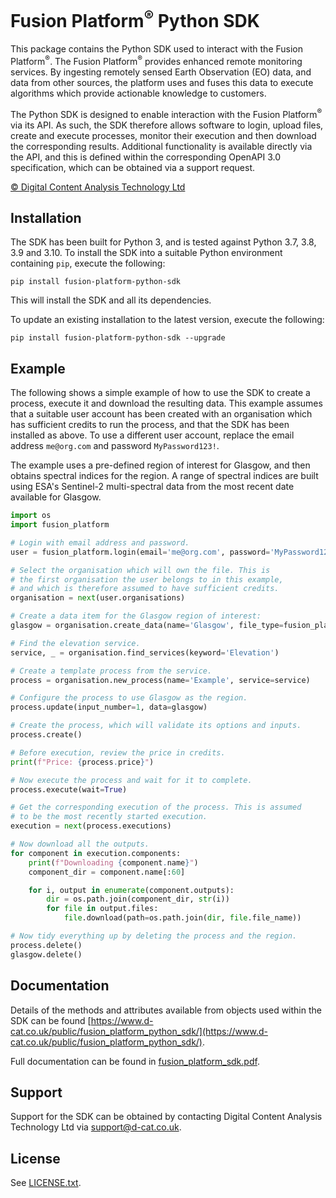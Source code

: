 # Fusion Platform<sup>&reg;</sup> Python SDK

This package contains the Python SDK used to interact with the Fusion Platform<sup>&reg;</sup>. The Fusion Platform<sup>&reg;</sup> provides enhanced remote
monitoring services. By ingesting remotely sensed Earth Observation (EO) data, and data from other sources, the platform uses and fuses this data to execute
algorithms which provide actionable knowledge to customers.

The Python SDK is designed to enable interaction with the Fusion Platform<sup>&reg;</sup> via its API. As such, the SDK therefore allows software to login, upload
files, create and execute processes, monitor their execution and then download the corresponding results. Additional functionality is available directly via the
API, and this is defined within the corresponding OpenAPI 3.0 specification, which can be obtained via a support request.

[&copy; Digital Content Analysis Technology Ltd](https://www.d-cat.co.uk)

## Installation

The SDK has been built for Python 3, and is tested against Python 3.7, 3.8, 3.9 and 3.10. To install the SDK into a suitable Python environment containing `pip`,
execute the following:

```shell
pip install fusion-platform-python-sdk
```

This will install the SDK and all its dependencies.

To update an existing installation to the latest version, execute the following:

```shell
pip install fusion-platform-python-sdk --upgrade
```

## Example

The following shows a simple example of how to use the SDK to create a process, execute it and download the resulting data. This example assumes that a suitable
user account has been created with an organisation which has sufficient credits to run the process, and that the SDK has been installed as above. To use a different
user account, replace the email address `me@org.com` and password `MyPassword123!`.

The example uses a pre-defined region of interest for Glasgow, and then obtains spectral indices for the region. A range of spectral indices are built using ESA's
Sentinel-2 multi-spectral data from the most recent date available for Glasgow.

```python
import os
import fusion_platform

# Login with email address and password.
user = fusion_platform.login(email='me@org.com', password='MyPassword123!')

# Select the organisation which will own the file. This is
# the first organisation the user belongs to in this example,
# and which is therefore assumed to have sufficient credits.
organisation = next(user.organisations)

# Create a data item for the Glasgow region of interest:
glasgow = organisation.create_data(name='Glasgow', file_type=fusion_platform.FILE_TYPE_GEOJSON, files=[fusion_platform.EXAMPLE_GLASGOW_FILE], wait=True)

# Find the elevation service.
service, _ = organisation.find_services(keyword='Elevation')

# Create a template process from the service.
process = organisation.new_process(name='Example', service=service)

# Configure the process to use Glasgow as the region.
process.update(input_number=1, data=glasgow)

# Create the process, which will validate its options and inputs.
process.create()

# Before execution, review the price in credits.
print(f"Price: {process.price}")

# Now execute the process and wait for it to complete.
process.execute(wait=True)

# Get the corresponding execution of the process. This is assumed
# to be the most recently started execution.
execution = next(process.executions)

# Now download all the outputs.
for component in execution.components:
    print(f"Downloading {component.name}")
    component_dir = component.name[:60]

    for i, output in enumerate(component.outputs):
        dir = os.path.join(component_dir, str(i))
        for file in output.files:
            file.download(path=os.path.join(dir, file.file_name))

# Now tidy everything up by deleting the process and the region.
process.delete()
glasgow.delete()
```

## Documentation

Details of the methods and attributes available from objects used within the SDK can be
found [https://www.d-cat.co.uk/public/fusion_platform_python_sdk/](https://www.d-cat.co.uk/public/fusion_platform_python_sdk/).

Full documentation can be found
in [fusion_platform_sdk.pdf](https://github.com/d-cat-support/fusion-platform-python-sdk/blob/master/fusion_platform/fusion_platform_sdk.pdf).

## Support

Support for the SDK can be obtained by contacting Digital Content Analysis Technology Ltd via [support@d-cat.co.uk](mailto:support@d-cat.co.uk).

## License

See [LICENSE.txt](LICENSE.txt).